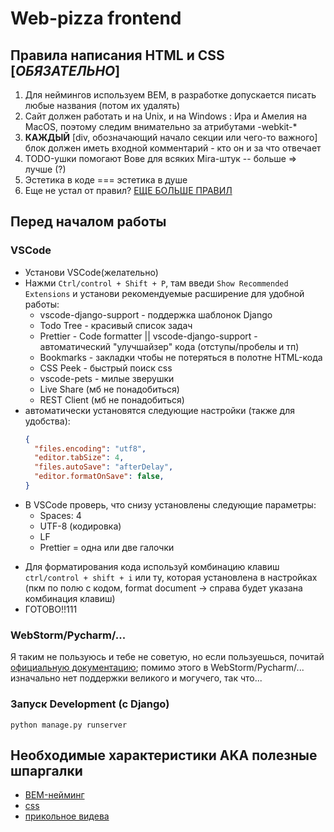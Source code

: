 # Web-pizza frontend

## Правила написания HTML и CSS [***ОБЯЗАТЕЛЬНО***]
1. Для неймингов используем BEM, в разработке допускается писать любые названия (потом их удалять)
2. Сайт должен работать и на Unix, и на Windows : Ира и Амелия на MacOS, поэтому следим внимательно за атрибутами -webkit-*
3. __КАЖДЫЙ__ [div, обозначающий начало секции или чего-то важного] блок должен иметь входной комментарий - кто он и за что отвечает
4. TODO-ушки помогают Вове для всяких Mira-штук -- больше => лучше (?)
5. Эстетика в коде === эстетика в душе
6. Еще не устал от правил? [ЕЩЕ БОЛЬШЕ ПРАВИЛ](https://google.github.io/styleguide/htmlcssguide.html)

## Перед началом работы
### VSCode
- Установи VSCode(желательно)
- Нажми `Ctrl/control + Shift + P`, там введи `Show Recommended Extensions` и установи рекомендуемые расширение для удобной работы:
  - vscode-django-support - поддержка шаблонок Django
  - Todo Tree - красивый список задач
  - Prettier - Code formatter || vscode-django-support - автоматический "улучшайзер" кода (отступы/пробелы и тп)
  - Bookmarks - закладки чтобы не потеряться в полотне HTML-кода
  - CSS Peek - быстрый поиск css
  - vscode-pets - милые зверушки
  - Live Share (мб не понадобиться)
  - REST Client (мб не понадобиться)
- автоматически установятся следующие настройки (также для удобства):
  ```json
  {
    "files.encoding": "utf8",
    "editor.tabSize": 4,
    "files.autoSave": "afterDelay",
    "editor.formatOnSave": false,
  }
  ```

* В VSCode проверь, что снизу установлены следующие параметры:
  - Spaces: 4
  - UTF-8 (кодировка)
  - LF
  - Prettier = одна или две галочки
- Для форматирования кода используй комбинацию клавиш ```ctrl/control + shift + i``` или ту, которая установлена в настройках (пкм по полю с кодом, format document -> справа будет указана комбинация клавиш)
- ГОТОВО!!111
### WebStorm/Pycharm/...
Я таким не пользуюсь и тебе не советую, но если пользуешься, почитай [официальную документацию](https://prettier.io/docs/en/webstorm); 
помимо этого в WebStorm/Pycharm/... изначально нет поддержки великого и могучего, так что... 


### Запуск Development (с Django)
```python manage.py runserver```

## Необходимые характеристики AKA полезные шпаргалки
- [BEM-нейминг](https://ru.bem.info/methodology/quick-start/)
- [css](https://developer.mozilla.org/en-US/docs/Web/CSS)
- [прикольное видева](https://youtube.com/@AleksanderLamkov?si=38l6Z1tdCwhmltWy)